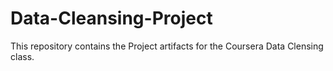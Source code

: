 Data-Cleansing-Project
======================

This repository contains the Project artifacts for the Coursera Data Clensing class.   
